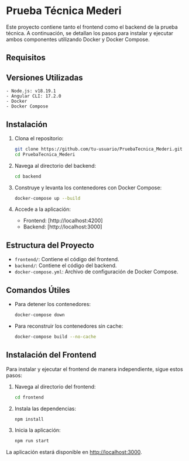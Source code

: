 # Prueba Técnica Mederi

Este proyecto contiene tanto el frontend como el backend de la prueba técnica. A continuación, se detallan los pasos para instalar y ejecutar ambos componentes utilizando Docker y Docker Compose.

## Requisitos
## Versiones Utilizadas

    - Node.js: v18.19.1
    - Angular CLI: 17.2.0
    - Docker
    - Docker Compose

## Instalación

1. Clona el repositorio:

    ```sh
    git clone https://github.com/tu-usuario/PruebaTecnica_Mederi.git
    cd PruebaTecnica_Mederi
    ```

2. Navega al directorio del backend:

    ```sh
    cd backend
    ```

3. Construye y levanta los contenedores con Docker Compose:

    ```sh
    docker-compose up --build
    ```

4. Accede a la aplicación:

    - Frontend: [http://localhost:4200]
    - Backend: [http://localhost:3000]

## Estructura del Proyecto

- `frontend/`: Contiene el código del frontend.
- `backend/`: Contiene el código del backend.
- `docker-compose.yml`: Archivo de configuración de Docker Compose.

## Comandos Útiles

- Para detener los contenedores:

    ```sh
    docker-compose down
    ```

- Para reconstruir los contenedores sin cache:

    ```sh
    docker-compose build --no-cache
    ```
    
## Instalación del Frontend

Para instalar y ejecutar el frontend de manera independiente, sigue estos pasos:

1. Navega al directorio del frontend:

    ```sh
    cd frontend
    ```

2. Instala las dependencias:

    ```sh
    npm install
    ```

3. Inicia la aplicación:

    ```sh
    npm run start
    ```

La aplicación estará disponible en [http://localhost:3000](http://localhost:3000).